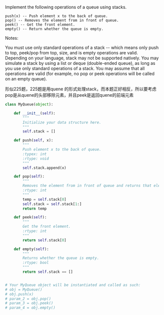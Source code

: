 Implement the following operations of a queue using stacks.
```
push(x) -- Push element x to the back of queue.
pop() -- Removes the element from in front of queue.
peek() -- Get the front element.
empty() -- Return whether the queue is empty.
```
Notes:


You must use only standard operations of a stack -- which means only push to top, peek/pop from top, size, and is empty operations are valid.
Depending on your language, stack may not be supported natively. You may simulate a stack by using a list or deque (double-ended queue), as long as you use only standard operations of a stack.
You may assume that all operations are valid (for example, no pop or peek operations will be called on an empty queue).

形似225题，225题是用quene 的形式处理stack，而本题正好相反，所以要考虑pop是从quene的头部移除元素，并且peek是返回quene的前端元素
```python
class MyQueue(object):

    def __init__(self):
        """
        Initialize your data structure here.
        """
        self.stack = []

    def push(self, x):
        """
        Push element x to the back of queue.
        :typex: int
        :rtype: void
        """
        self.stack.append(x)

    def pop(self):
        """
        Removes the element from in front of queue and returns that element.
        :rtype: int
        """
        temp = self.stack[0]
        self.stack = self.stack[1:]
        return temp

    def peek(self):
        """
        Get the front element.
        :rtype: int
        """
        return self.stack[0]

    def empty(self):
        """
        Returns whether the queue is empty.
        :rtype: bool
        """
        return self.stack == []


# Your MyQueue object will be instantiated and called as such:
# obj = MyQueue()
# obj.push(x)
# param_2 = obj.pop()
# param_3 = obj.peek()
# param_4 = obj.empty()
